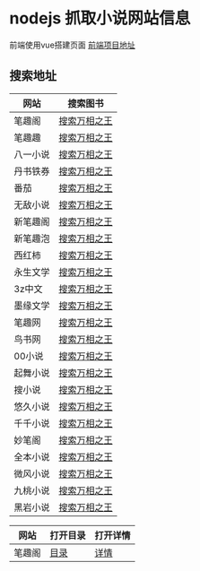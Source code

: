 # nodejs 抓取小说网站信息

前端使用vue搭建页面 [前端项目地址](https://github.com/zhangxiang0316/book)


## 搜索地址


网站      |搜索图书  
-------- | ----- 
笔趣阁 |[搜索万相之王](http://zhangmuchen.top:8000/search?name=万相之王&type=笔趣阁)
笔趣趣 |[搜索万相之王](http://zhangmuchen.top:8000/search?name=万相之王&type=笔趣趣)
八一小说 |[搜索万相之王](http://zhangmuchen.top:8000/search?name=万相之王&type=八一小说)
丹书铁券 |[搜索万相之王](http://zhangmuchen.top:8000/search?name=万相之王&type=丹书铁券)
番茄 |[搜索万相之王](http://zhangmuchen.top:8000/search?name=万相之王&type=番茄)
无敌小说 |[搜索万相之王](http://zhangmuchen.top:8000/search?name=万相之王&type=无敌小说)
新笔趣阁 |[搜索万相之王](http://zhangmuchen.top:8000/search?name=万相之王&type=新笔趣阁)
新笔趣泡 |[搜索万相之王](http://zhangmuchen.top:8000/search?name=万相之王&type=新笔趣泡)
西红柿 |[搜索万相之王](http://zhangmuchen.top:8000/search?name=万相之王&type=西红柿)
永生文学 |[搜索万相之王](http://zhangmuchen.top:8000/search?name=万相之王&type=永生文学)
3z中文 |[搜索万相之王](http://zhangmuchen.top:8000/search?name=万相之王&type=3z中文)
墨缘文学 |[搜索万相之王](http://zhangmuchen.top:8000/search?name=万相之王&type=墨缘文学)
笔趣网 |[搜索万相之王](http://zhangmuchen.top:8000/search?name=万相之王&type=笔趣网)
鸟书网 |[搜索万相之王](http://zhangmuchen.top:8000/search?name=万相之王&type=鸟书网)
00小说 |[搜索万相之王](http://zhangmuchen.top:8000/search?name=万相之王&type=00小说)
起舞小说 |[搜索万相之王](http://zhangmuchen.top:8000/search?name=万相之王&type=起舞小说)
搜小说 |[搜索万相之王](http://zhangmuchen.top:8000/search?name=万相之王&type=搜小说)
悠久小说 |[搜索万相之王](http://zhangmuchen.top:8000/search?name=万相之王&type=悠久小说)
千千小说 |[搜索万相之王](http://zhangmuchen.top:8000/search?name=万相之王&type=千千小说)
妙笔阁 |[搜索万相之王](http://zhangmuchen.top:8000/search?name=万相之王&type=妙笔阁)
全本小说 |[搜索万相之王](http://zhangmuchen.top:8000/search?name=万相之王&type=全本小说)
微风小说 |[搜索万相之王](http://zhangmuchen.top:8000/search?name=万相之王&type=微风小说)
九桃小说 |[搜索万相之王](http://zhangmuchen.top:8000/search?name=万相之王&type=九桃小说)
黑岩小说 |[搜索万相之王](http://zhangmuchen.top:8000/search?name=万相之王&type=黑岩小说)






网站 |  打开目录 | 打开详情
-------- | ----- |-----
笔趣阁 |[目录](http://zhangmuchen.top:8000/getMenuList?bookUrl=/book/19746/&type=笔趣阁)|[详情](http://zhangmuchen.top:8000/getBookDetail?detailUrl=/book/19746/1.html&type=笔趣阁)
